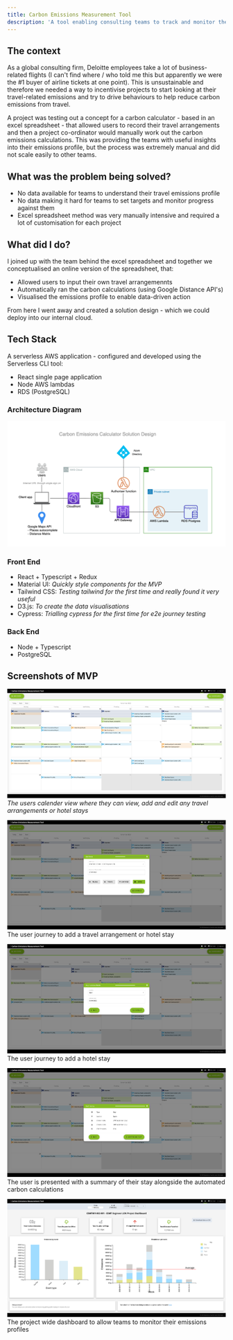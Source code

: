 ```yaml
---
title: Carbon Emissions Measurement Tool
description: 'A tool enabling consulting teams to track and monitor their carbon emissions from work travel'
---
```


## The context

As a global consulting firm, Deloitte employees take a lot of business-related flights (I can't find where / who told me this but apparently we were the #1 buyer of airline tickets at one point). This is unsustainable and therefore we needed a way to incentivise projects to start looking at their travel-related emissions and try to drive behaviours to help reduce carbon emissions from travel.

A project was testing out a concept for a carbon calculator - based in an excel spreadsheet - that allowed users to record their travel arrangements and then a project co-ordinator would manually work out the carbon emissions calculations. This was providing the teams with useful insights into their emissions profile, but the process was extremely manual and did not scale easily to other teams.

## What was the problem being solved?

- No data available for teams to understand their travel emissions profile
- No data making it hard for teams to set targets and monitor progress against them
- Excel spreadsheet method was very manually intensive and required a lot of customisation for each project

## What did I do?

I joined up with the team behind the excel spreadsheet and together we conceptualised an online version of the spreadsheet, that:

- Allowed users to input their own travel arrangemennts
- Automatically ran the carbon calculations (using Google Distance API's)
- Visualised the emissions profile to enable data-driven action

From here I went away and created a solution design - which we could deploy into our internal cloud.

## Tech Stack

A serverless AWS application - configured and developed using the Serverless CLI tool:

- React single page application
- Node AWS lambdas
- RDS (PostgreSQL)

### Architecture Diagram

![Architecture Diagram](./Cemt_Mvp_Aws_Final.png)

### Front End

- React + Typescript + Redux
- Material UI: _Quickly style components for the MVP_
- Tailwind CSS: _Testing tailwind for the first time and really found it very useful_
- D3.js: _To create the data visualisations_
- Cypress: _Trialling cypress for the first time for e2e journey testing_

### Back End

- Node + Typescript
- PostgreSQL

<!-- ## Challenges faced

### Security - User sign ins requiring authentication from Azure (to access app AND to access lambdas)

### Internal cloud constraint that database could not have public address

### Using a custom subdomain with cloudfront & s3 setup -->

## Screenshots of MVP

![Users Calender](./calender.png)
_The users calender view where they can view, add and edit any travel arrangements or hotel stays_

![Users Adding an Event](./add-event.png)
The user journey to add a travel arrangement or hotel stay

![Users Adding a Hotel Stay](./add-stay.png)
The user journey to add a hotel stay

![Event Summary with Carbon Calculation](./event-summary.png)
The user is presented with a summary of their stay alongside the automated carbon calculations

![Project Dashboard](./dashboard.png)
The project wide dashboard to allow teams to monitor their emissions profiles

